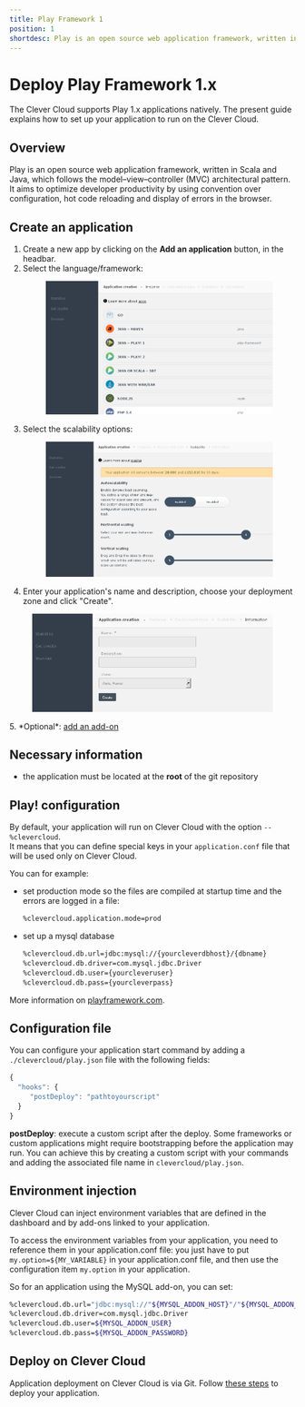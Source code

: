 ```yaml
---
title: Play Framework 1
position: 1
shortdesc: Play is an open source web application framework, written in Scala and Java, which follows the model–view–controller (MVC) architectural pattern.
---
```


# Deploy Play Framework 1.x

The Clever Cloud supports Play 1.x applications natively. The present guide explains how to set up your application to run on the Clever Cloud.  

## Overview

Play is an open source web application framework, written in Scala and Java, which follows the model–view–controller (MVC) architectural pattern. It aims to optimize developer productivity by using convention over configuration, hot code reloading and display of errors in the browser.

## Create an application

1. Create a new app by clicking on the **Add an application** button, in the headbar.
2. Select the language/framework: <figure class="cc-content-img"><img src="/assets/images/select-lang.png"/></figure>
3. Select the scalability options: <figure class="cc-content-img"><img src="/assets/images/select-scalab.png"/></figure>
4. Enter your application's name and description, choose your deployment zone and click "Create".
<figure class="cc-content-img"><img src="/assets/images/choose-name.png"/></figure>
5. *Optional*: <a href="/addons/add-an-addon/">add an add-on</a>

## Necessary information

* the application must be located at the **root** of the git repository

## Play! configuration

By default, your application will run on Clever Cloud with the option `--%clevercloud`.  
It means that you can define special keys in your `application.conf` file that will be used only on Clever Cloud.

You can for example:

* set production mode so the files are compiled at startup time and the errors are logged in a file:

    ```bash
    %clevercloud.application.mode=prod
    ```

* set up a mysql database

    ```bash
    %clevercloud.db.url=jdbc:mysql://{yourcleverdbhost}/{dbname}
    %clevercloud.db.driver=com.mysql.jdbc.Driver
    %clevercloud.db.user={yourcleveruser}
    %clevercloud.db.pass={yourcleverpass}
    ```


More information on <a target="_blank" href="http://www.playframework.com">playframework.com</a>.

## Configuration file

You can configure your application start command by adding a `./clevercloud/play.json` file with the following fields:

```javascript
{
  "hooks": {
     "postDeploy": "pathtoyourscript"
  }
}
```

**postDeploy**: execute a custom script after the deploy. Some frameworks or custom applications might require bootstrapping before the application may run.
You can achieve this by creating a custom script with your commands and adding the associated file name in `clevercloud/play.json`.


## Environment injection

Clever Cloud can inject environment variables that are defined in the
dashboard and by add-ons linked to your application.

To access the environment variables from your application, you need to
reference them in your application.conf file:
you just have to put `my.option=${MY_VARIABLE}` in your application.conf file, and then use
the configuration item `my.option` in your application.

So for an application using the MySQL add-on, you can set:

```bash
%clevercloud.db.url="jdbc:mysql://"${MYSQL_ADDON_HOST}"/"${MYSQL_ADDON_DB}
%clevercloud.db.driver=com.mysql.jdbc.Driver
%clevercloud.db.user=${MYSQL_ADDON_USER}
%clevercloud.db.pass=${MYSQL_ADDON_PASSWORD}
```

## Deploy on Clever Cloud

Application deployment on Clever Cloud is via Git. Follow [these steps](/clever-cloud-overview/add-application/) to deploy your application.

